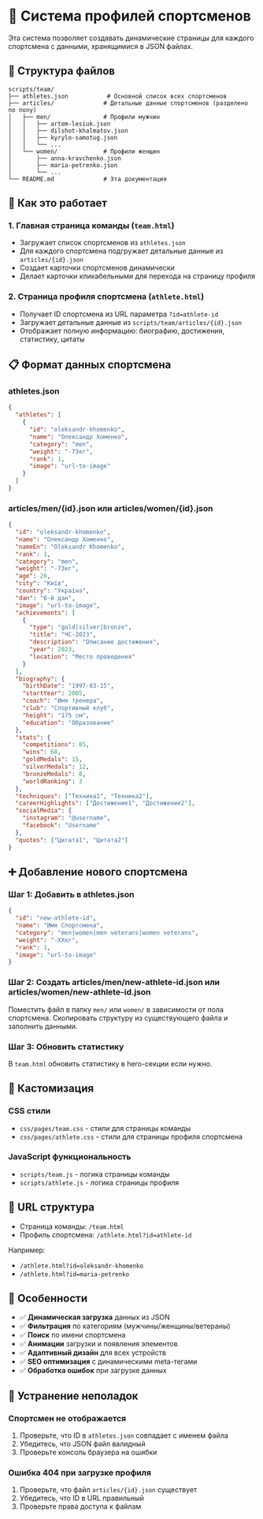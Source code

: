 # 🥋 Система профилей спортсменов

Эта система позволяет создавать динамические страницы для каждого спортсмена с данными, хранящимися в JSON файлах.

## 📁 Структура файлов

```
scripts/team/
├── athletes.json           # Основной список всех спортсменов
├── articles/              # Детальные данные спортсменов (разделено по полу)
│   ├── men/               # Профили мужчин
│   │   ├── artem-lesiuk.json
│   │   ├── dilshot-khalmatov.json
│   │   ├── kyrylo-samotug.json
│   │   └── ...
│   └── women/             # Профили женщин
│       ├── anna-kravchenko.json
│       ├── maria-petrenko.json
│       └── ...
└── README.md              # Эта документация
```

## 🔧 Как это работает

### 1. Главная страница команды (`team.html`)
- Загружает список спортсменов из `athletes.json`
- Для каждого спортсмена подгружает детальные данные из `articles/{id}.json`
- Создает карточки спортсменов динамически
- Делает карточки кликабельными для перехода на страницу профиля

### 2. Страница профиля спортсмена (`athlete.html`)
- Получает ID спортсмена из URL параметра `?id=athlete-id`
- Загружает детальные данные из `scripts/team/articles/{id}.json`
- Отображает полную информацию: биографию, достижения, статистику, цитаты

## 📋 Формат данных спортсмена

### athletes.json
```json
{
  "athletes": [
    {
      "id": "oleksandr-khomenko",
      "name": "Олександр Хоменко",
      "category": "men",
      "weight": "-73кг",
      "rank": 1,
      "image": "url-to-image"
    }
  ]
}
```

### articles/men/{id}.json или articles/women/{id}.json
```json
{
  "id": "oleksandr-khomenko",
  "name": "Олександр Хоменко",
  "nameEn": "Oleksandr Khomenko",
  "rank": 1,
  "category": "men",
  "weight": "-73кг",
  "age": 26,
  "city": "Київ",
  "country": "Україна",
  "dan": "6-й дан",
  "image": "url-to-image",
  "achievements": [
    {
      "type": "gold|silver|bronze",
      "title": "ЧС-2023",
      "description": "Описание достижения",
      "year": 2023,
      "location": "Место проведения"
    }
  ],
  "biography": {
    "birthDate": "1997-03-15",
    "startYear": 2005,
    "coach": "Имя тренера",
    "club": "Спортивный клуб",
    "height": "175 см",
    "education": "Образование"
  },
  "stats": {
    "competitions": 85,
    "wins": 68,
    "goldMedals": 15,
    "silverMedals": 12,
    "bronzeMedals": 8,
    "worldRanking": 3
  },
  "techniques": ["Техника1", "Техника2"],
  "careerHighlights": ["Достижение1", "Достижение2"],
  "socialMedia": {
    "instagram": "@username",
    "facebook": "Username"
  },
  "quotes": ["Цитата1", "Цитата2"]
}
```

## ➕ Добавление нового спортсмена

### Шаг 1: Добавить в athletes.json
```json
{
  "id": "new-athlete-id",
  "name": "Имя Спортсмена",
  "category": "men|women|men veterans|women veterans",
  "weight": "-ХХкг",
  "rank": 1,
  "image": "url-to-image"
}
```

### Шаг 2: Создать articles/men/new-athlete-id.json или articles/women/new-athlete-id.json
Поместить файл в папку `men/` или `women/` в зависимости от пола спортсмена. Скопировать структуру из существующего файла и заполнить данными.

### Шаг 3: Обновить статистику
В `team.html` обновить статистику в hero-секции если нужно.

## 🎨 Кастомизация

### CSS стили
- `css/pages/team.css` - стили для страницы команды
- `css/pages/athlete.css` - стили для страницы профиля спортсмена

### JavaScript функциональность
- `scripts/team.js` - логика страницы команды
- `scripts/athlete.js` - логика страницы профиля

## 🔗 URL структура

- Страница команды: `/team.html`
- Профиль спортсмена: `/athlete.html?id=athlete-id`

Например:
- `/athlete.html?id=oleksandr-khomenko`
- `/athlete.html?id=maria-petrenko`

## 🚀 Особенности

- ✅ **Динамическая загрузка** данных из JSON
- ✅ **Фильтрация** по категориям (мужчины/женщины/ветераны)
- ✅ **Поиск** по имени спортсмена
- ✅ **Анимации** загрузки и появления элементов
- ✅ **Адаптивный дизайн** для всех устройств
- ✅ **SEO оптимизация** с динамическими meta-тегами
- ✅ **Обработка ошибок** при загрузке данных

## 🐛 Устранение неполадок

### Спортсмен не отображается
1. Проверьте, что ID в `athletes.json` совпадает с именем файла
2. Убедитесь, что JSON файл валидный
3. Проверьте консоль браузера на ошибки

### Ошибка 404 при загрузке профиля
1. Проверьте, что файл `articles/{id}.json` существует
2. Убедитесь, что ID в URL правильный
3. Проверьте права доступа к файлам 